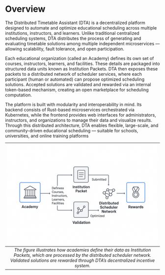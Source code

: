 # Overview

The Distributed Timetable Assistant (DTA) is a decentralized platform designed to automate and optimize educational scheduling across multiple institutions, instructors, and learners.
Unlike traditional centralized scheduling systems, DTA distributes the process of generating and evaluating timetable solutions among multiple independent microservices — allowing scalability, fault tolerance, and open participation.

Each educational organization (called an Academy) defines its own set of courses, instructors, learners, and facilities. These details are packaged into structured data units known as Institution Packets.
DTA then exposes these packets to a distributed network of scheduler services, where each participant (human or automated) can propose optimized scheduling solutions.
Accepted solutions are validated and rewarded via an internal token-based mechanism, creating an open marketplace for scheduling computation.

The platform is built with modularity and interoperability in mind.
Its backend consists of Rust-based microservices orchestrated via Kubernetes, while the frontend provides web interfaces for administrators, instructors, and organizations to manage their data and visualize results.
Through this distributed architecture, DTA enables flexible, large-scale, and community-driven educational scheduling — suitable for schools, universities, and online training platforms

|                                                                                      ![overview-flowchart.png](images/overview-flowchart.png)                                                                                      | 
|:-------------------------------------------------------------------------------------------------------------------------------------------------------------------------------------------------------------------------:| 
| *The figure illustrates how academies define their data as Institution Packets, which are processed by the distributed scheduler network. Validated solutions are rewarded through DTA’s decentralized incentive system.* |